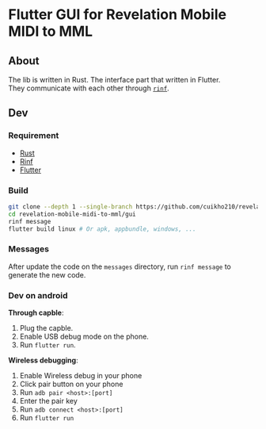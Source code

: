 # Flutter GUI for Revelation Mobile MIDI to MML

## About
The lib is written in Rust. The interface part that written in Flutter.  
They communicate with each other through [`rinf`](https://rinf.cunarist.com).  


## Dev

### Requirement

+ [Rust](https://www.rust-lang.org/)
+ [Rinf](https://rinf.cunarist.com/)
+ [Flutter](https://flutter.dev/)

### Build

```sh
git clone --depth 1 --single-branch https://github.com/cuikho210/revelation-mobile-midi-to-mml
cd revelation-mobile-midi-to-mml/gui
rinf message
flutter build linux # Or apk, appbundle, windows, ...
```

### Messages
After update the code on the `messages` directory, run `rinf message` to generate the new code.  

### Dev on android

**Through capble**:  

1. Plug the capble.  
2. Enable USB debug mode on the phone.  
3. Run `flutter run`.  

**Wireless debugging**:  

1. Enable Wireless debug in your phone  
2. Click pair button on your phone  
3. Run `adb pair <host>:[port]`
4. Enter the pair key  
5. Run `adb connect <host>:[port]`  
6. Run `flutter run`  


